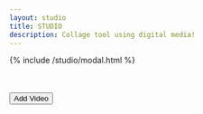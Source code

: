 ```yaml
---
layout: studio
title: STUDIO
description: Collage tool using digital media!
---
```


{% include /studio/modal.html %}

<div class="menu-1">
    <table id="score_table"></table>
    <br />
    <button
        onclick="createVideoForm(-1);showHide('video_form');"
        class="formbtn">Add Video</button>
</div>

<div id="ytplayer"></div>

